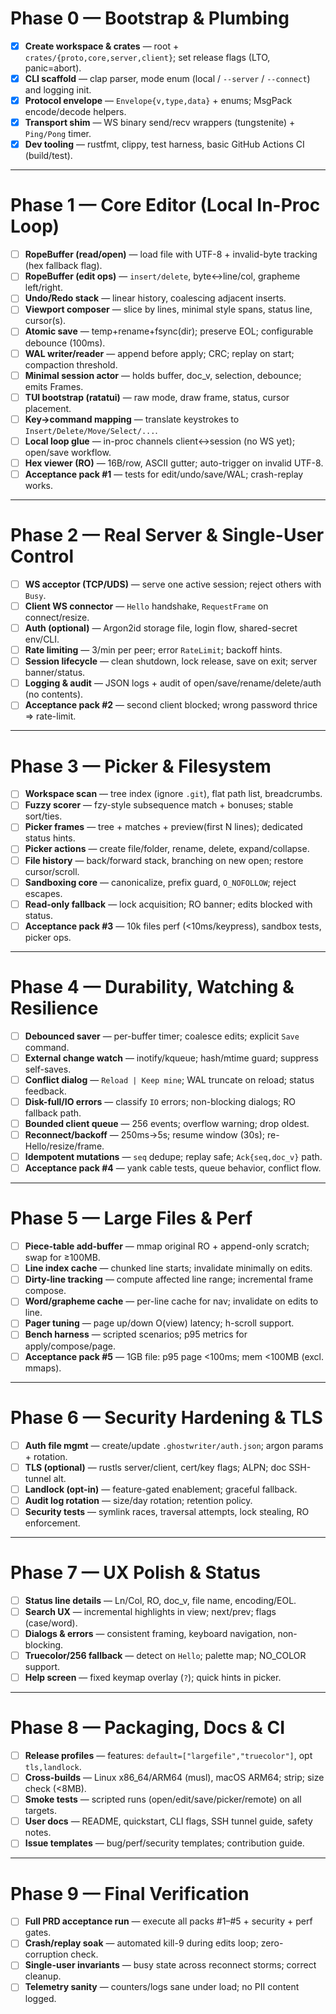 # Phase 0 — Bootstrap & Plumbing

* [x] **Create workspace & crates** — root + `crates/{proto,core,server,client}`; set release flags (LTO, panic=abort).
* [x] **CLI scaffold** — clap parser, mode enum (local / `--server` / `--connect`) and logging init.
* [x] **Protocol envelope** — `Envelope{v,type,data}` + enums; MsgPack encode/decode helpers.
* [x] **Transport shim** — WS binary send/recv wrappers (tungstenite) + `Ping/Pong` timer.
* [x] **Dev tooling** — rustfmt, clippy, test harness, basic GitHub Actions CI (build/test).

---

# Phase 1 — Core Editor (Local In-Proc Loop)

* [ ] **RopeBuffer (read/open)** — load file with UTF-8 + invalid-byte tracking (hex fallback flag).
* [ ] **RopeBuffer (edit ops)** — `insert/delete`, byte↔line/col, grapheme left/right.
* [ ] **Undo/Redo stack** — linear history, coalescing adjacent inserts.
* [ ] **Viewport composer** — slice by lines, minimal style spans, status line, cursor(s).
* [ ] **Atomic save** — temp+rename+fsync(dir); preserve EOL; configurable debounce (100ms).
* [ ] **WAL writer/reader** — append before apply; CRC; replay on start; compaction threshold.
* [ ] **Minimal session actor** — holds buffer, doc\_v, selection, debounce; emits Frames.
* [ ] **TUI bootstrap (ratatui)** — raw mode, draw frame, status, cursor placement.
* [ ] **Key→command mapping** — translate keystrokes to `Insert/Delete/Move/Select/...`.
* [ ] **Local loop glue** — in-proc channels client↔session (no WS yet); open/save workflow.
* [ ] **Hex viewer (RO)** — 16B/row, ASCII gutter; auto-trigger on invalid UTF-8.
* [ ] **Acceptance pack #1** — tests for edit/undo/save/WAL; crash-replay works.

---

# Phase 2 — Real Server & Single-User Control

* [ ] **WS acceptor (TCP/UDS)** — serve one active session; reject others with `Busy`.
* [ ] **Client WS connector** — `Hello` handshake, `RequestFrame` on connect/resize.
* [ ] **Auth (optional)** — Argon2id storage file, login flow, shared-secret env/CLI.
* [ ] **Rate limiting** — 3/min per peer; error `RateLimit`; backoff hints.
* [ ] **Session lifecycle** — clean shutdown, lock release, save on exit; server banner/status.
* [ ] **Logging & audit** — JSON logs + audit of open/save/rename/delete/auth (no contents).
* [ ] **Acceptance pack #2** — second client blocked; wrong password thrice ⇒ rate-limit.

---

# Phase 3 — Picker & Filesystem

* [ ] **Workspace scan** — tree index (ignore `.git`), flat path list, breadcrumbs.
* [ ] **Fuzzy scorer** — fzy-style subsequence match + bonuses; stable sort/ties.
* [ ] **Picker frames** — tree + matches + preview(first N lines); dedicated status hints.
* [ ] **Picker actions** — create file/folder, rename, delete, expand/collapse.
* [ ] **File history** — back/forward stack, branching on new open; restore cursor/scroll.
* [ ] **Sandboxing core** — canonicalize, prefix guard, `O_NOFOLLOW`; reject escapes.
* [ ] **Read-only fallback** — lock acquisition; RO banner; edits blocked with status.
* [ ] **Acceptance pack #3** — 10k files perf (<10ms/keypress), sandbox tests, picker ops.

---

# Phase 4 — Durability, Watching & Resilience

* [ ] **Debounced saver** — per-buffer timer; coalesce edits; explicit `Save` command.
* [ ] **External change watch** — inotify/kqueue; hash/mtime guard; suppress self-saves.
* [ ] **Conflict dialog** — `Reload | Keep mine`; WAL truncate on reload; status feedback.
* [ ] **Disk-full/IO errors** — classify `IO` errors; non-blocking dialogs; RO fallback path.
* [ ] **Bounded client queue** — 256 events; overflow warning; drop oldest.
* [ ] **Reconnect/backoff** — 250ms→5s; resume window (30s); re-Hello/resize/frame.
* [ ] **Idempotent mutations** — `seq` dedupe; replay safe; `Ack{seq,doc_v}` path.
* [ ] **Acceptance pack #4** — yank cable tests, queue behavior, conflict flow.

---

# Phase 5 — Large Files & Perf

* [ ] **Piece-table add-buffer** — mmap original RO + append-only scratch; swap for ≥100MB.
* [ ] **Line index cache** — chunked line starts; invalidate minimally on edits.
* [ ] **Dirty-line tracking** — compute affected line range; incremental frame compose.
* [ ] **Word/grapheme cache** — per-line cache for nav; invalidate on edits to line.
* [ ] **Pager tuning** — page up/down O(view) latency; h-scroll support.
* [ ] **Bench harness** — scripted scenarios; p95 metrics for apply/compose/page.
* [ ] **Acceptance pack #5** — 1GB file: p95 page <100ms; mem <100MB (excl. mmaps).

---

# Phase 6 — Security Hardening & TLS

* [ ] **Auth file mgmt** — create/update `.ghostwriter/auth.json`; argon params + rotation.
* [ ] **TLS (optional)** — rustls server/client, cert/key flags; ALPN; doc SSH-tunnel alt.
* [ ] **Landlock (opt-in)** — feature-gated enablement; graceful fallback.
* [ ] **Audit log rotation** — size/day rotation; retention policy.
* [ ] **Security tests** — symlink races, traversal attempts, lock stealing, RO enforcement.

---

# Phase 7 — UX Polish & Status

* [ ] **Status line details** — Ln/Col, RO, doc\_v, file name, encoding/EOL.
* [ ] **Search UX** — incremental highlights in view; next/prev; flags (case/word).
* [ ] **Dialogs & errors** — consistent framing, keyboard navigation, non-blocking.
* [ ] **Truecolor/256 fallback** — detect on `Hello`; palette map; NO\_COLOR support.
* [ ] **Help screen** — fixed keymap overlay (`?`); quick hints in picker.

---

# Phase 8 — Packaging, Docs & CI

* [ ] **Release profiles** — features: `default=["largefile","truecolor"]`, opt `tls,landlock`.
* [ ] **Cross-builds** — Linux x86\_64/ARM64 (musl), macOS ARM64; strip; size check (<8MB).
* [ ] **Smoke tests** — scripted runs (open/edit/save/picker/remote) on all targets.
* [ ] **User docs** — README, quickstart, CLI flags, SSH tunnel guide, safety notes.
* [ ] **Issue templates** — bug/perf/security templates; contribution guide.

---

# Phase 9 — Final Verification

* [ ] **Full PRD acceptance run** — execute all packs #1–#5 + security + perf gates.
* [ ] **Crash/replay soak** — automated kill-9 during edits loop; zero-corruption check.
* [ ] **Single-user invariants** — busy state across reconnect storms; correct cleanup.
* [ ] **Telemetry sanity** — counters/logs sane under load; no PII content logged.

